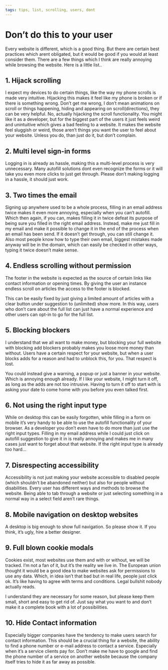 ```yaml
---
tags: tips, list, scrolling, users, dont
---
```


# Don’t do this to your user

Every website is different, which is a good thing. But there are certain best practices which arent obligated, but it would be good if you would at least consider them. There are a few things which I think are really annoying while browsing the website. Here is a little list.. 

## 1. Hijack scrolling

I expect my devices to do certain things, like the way my phone scrolls is made very intuitive. Hijacking this makes it feel like my phone is broken or if there is something wrong. Don’t get me wrong, I don’t mean animations on scroll or things happening, hiding and appearing on scroll(directions), they can be very helpful. No, actually hijacking the scroll functionality. You might like it as a developer, but for the biggest part of the users it just feels weird and unintuitive which gives a bad feeling to a website. It makes the website feel sluggish or weird, those aren’t things you want the user to feel about your website. Unless you do, than just do it, but don’t complain. 

## 2. Multi level sign-in forms

Logging in is already as hassle, making this a multi-level process is very unnecessary. Many autofill solutions dont even recognize the forms or it will take you even more clicks to just get through. Please don’t making logging in a hassle, it should just work.

## 3. Two times the email

Signing up anywhere used to be a whole process, filling in an email address twice makes it even more annoying, especially when you can’t autofill. Which then again, if you can, makes filling it in twice defeat its purpose of being sure you filled in the right email address. Instead, make me just fill in my email and make it possible to change it in the end of the process when an email has been send. If it doesn’t get through, you can still change it. Also most people know how to type their own email, biggest mistakes made anyway will be in the domain, which can easily be checked in other ways, typing it twice doesn’t make sense.

## 4. Endless scrolling without permission

The footer in the website is expected as the source of certain links like contact information or opening times. By giving the user an instance endless scroll on articles the access to the footer is blocked. 

This can be easily fixed by just giving a limited amount of articles with a clear button under suggestion to (unlimited) show more. In this way, users who don’t care about the full list can just have a normal experience and other users can opt-in to go for the full list. 

## 5. Blocking blockers

I understand that we all want to make money, but blocking your full website with blocking add blockers probably makes you loose more money than without. Users have a certain respect for your website, but when a user blocks adds for a reason and had to unblock this, for you. That respect is lost. 

You could instead give a warning, a popup or just a banner in your website. Which is annoying enough already. If I like your website, I might turn it off, as long as the adds are not too intrusive. Having to turn it off to start with is asking your date to come home with you before you even talked first. 

## 6. Not using the right input type

While on desktop this can be easily forgotten, while filling in a form on mobile it’s very handy to be able to use the autofill functionality of your browser. As a developer you don’t even have to do more than just use the right input types. Filling in my email address while I could just click on autofill suggestion to give it in is really annoying and makes me in many cases just want to forget about that website. If the right input type is already too hard...

## 7. Disrespecting accessibility

Accessibility is not just making your website accessible to disabled people (which shouldn’t be abandoned neither) but also for people without disabilities. Every user has different ways and methods to browse the website. Being able to tab through a website or just selecting something in a normal way in a select field aren’t rare things. 

## 8. Mobile navigation on desktop websites

A desktop is big enough to show full navigation. So please show it. If you think, it’s ugly, hire a better designer. 

## 9. Full blown cookie modals

Cookies exist, most websites use them and with or without, we will be tracked. I’m not a fan of it, but it’s the reality we live in. The European union thought it would be a good idea to make websites ask for permissions to use any data. Which, in idea isn’t that bad but in real life, people just click ok. It’s like having to agree with terms and conditions. Legal bullshit nobody actually reads. 

I understand they are necessary for some reason, but please keep them small, short and easy to get rid of. Just say what you want to and don’t make it a complete book with a lot of possibilities.

## 10. Hide Contact information

Especially bigger companies have the tendency to make users search for contact information. This should be a crucial thing for a website, the ability to find a phone number or e-mail address to contact a service. Especially when it’s a service clients pay for. Don’t make me have to google and find the phone number of a service on another website because the company itself tries to hide it as far away as possible.
